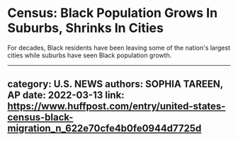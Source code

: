# Census: Black Population Grows In Suburbs, Shrinks In Cities

For decades, Black residents have been leaving some of the nation's largest cities while suburbs have seen Black population growth.

---
category: U.S. NEWS
authors: SOPHIA TAREEN, AP
date: 2022-03-13
link: https://www.huffpost.com/entry/united-states-census-black-migration_n_622e70cfe4b0fe0944d7725d
---
